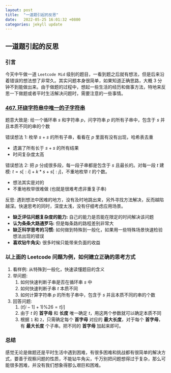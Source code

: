 ```yaml
---
layout: post
title:  "一道题引起的反思"
date:   2022-05-25 16:01:32 +0800
categories: jekyll update
---
```


## 一道题引起的反思

### 引言

今天中午做一道 `Leetcode Mid` 级别的题目，一看到题之后就有想法，但是后来沿着错误的想法想了非常久。其实问题本身很简单，如果知道正确思路，大概 3 分钟不到能做出来。由于做题的过程中，想起一些生活的经历和做事方法，特地来反思一下做题或者平时生活解决问题时，需要注意的一些事情。

### [467. 环绕字符串中唯一的子字符串](https://leetcode.cn/problems/unique-substrings-in-wraparound-string/)

题意大致是: 给一个循环串 $s$ 和字符串 $p$，问字符串 $p$ 的所有子串中，包含于 $s$ 并且本质不同的串的个数

错误想法 1:  枚举 $s+s$ 的所有子串，看看在 $p$ 里面有没有出现，哈希表去重

- 遗漏了所有长于 $s+s$ 的所有结果
- 时间复杂度太高
  
错误想法 2: 把 $p$ 分成很多段，每一段子串都是包含于 $s$ 且最长的。对每一段 $t$ 建模: $t = s[:i] + k * s + s[:j]$，不重地枚举 $t$ 的个数。

- 想法其实是对的
- 不重地枚举很难做 (也就是很难考虑非重复子串)

反思: 遇到想法中困难的地方，没有及时地跳出来，另外寻找方法解决，反而越陷越深。快速思考的同时，深度太浅，没有仔细考虑应用场景。

- **缺乏评估问题复杂度的能力:** 自己的能力是否能在限定的时间解决该问题
- **认为条条大路通罗马:** 但是每条路的路程差别非常大
- **缺乏科学思考的习惯:** 如何做到特殊到一般化，如果用一些特殊场景快速检验想法出现的错误
- **喜欢钻牛角尖:** 很多时候只能带来负面的收益

### 以上面的 Leetcode 问题为例，如何建立正确的思考方式

1. 看样例: 从特殊到一般化，快速读懂题目的含义
2. 举问题:
   1. 如何快速判断子串是否在循环串 $s$ 中
   2. 如何快速判断子串 $t$ 本质不同
   3. 如何计算字符串 $p$ 的所有子串中，包含于 $s$ 并且本质不同的串的个数
3. 回答问题:
   1. $(t[i - 1] + 1) \% 26 = t[i]$
   2. 由于 $t$ 的 **首字母** 和 **长度** 唯一确定 $t$，用这两个参数就可以确定本质不同
   3. 根据 `1` 和 `2`，只需确定每个 **首字母** 对应的 **最大长度**，对于每个 **首字母**，有 **最大长度** 个子串。把不同的 **首字母** 加起来即可。

### 总结

感觉无论是做题还是平时生活中遇到困难，有很多困难和挑战都有很简单的解决方式，要善于观察问题的性质，不能钻牛角尖，千万别把问题想得过于复杂，那么可能很多困难，并没有我们想象得那么艰巨和困难。
